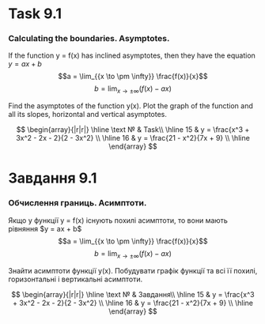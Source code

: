 # Task 9.1

### Calculating the boundaries. Asymptotes.

If the function y = f(x) has inclined asymptotes, then they have the equation
$y = ax + b$ $$a = \lim_{{x \to \pm \infty}} \frac{f(x)}{x}$$
$$b = \lim_{{x \to \pm \infty}} \left( f(x) - ax \right)$$

Find the asymptotes of the function y(x). Plot the graph of the function and all its slopes, horizontal and vertical asymptotes.

$$
\begin{array}{|r|r|}
\hline
\text № & Task\\
\hline
 15 & 
y = \frac{x^3 + 3x^2 - 2x - 2}{2 - 3x^2}
\\
\hline
16 & 
y = \frac{21 - x^2}{7x + 9}
\\
\hline
\end{array}
$$

# Завдання 9.1

### Обчислення границь. Асимптоти.

Якщо у функції y = f(x) існують похилі асимптоти, то вони мають рівняння
$y = ax + b\$ $$a = \lim_{{x \to \pm \infty}} \frac{f(x)}{x}$$
$$b = \lim_{{x \to \pm \infty}} \left( f(x) - ax \right)$$

Знайти асимптоти функції y(x). Побудувати графік функції та всі її похилі, горизонтальні і вертикальні асимптоти.

$$
\begin{array}{|r|r|}
\hline
\text № & Завдання\\
\hline
 15 & 
y = \frac{x^3 + 3x^2 - 2x - 2}{2 - 3x^2}
\\
\hline
16 & 
y = \frac{21 - x^2}{7x + 9}
\\
\hline
\end{array}
$$
